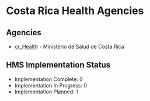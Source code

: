 # Costa Rica Health Agencies

## Agencies

- [cr_Health](cr_Health/index.md) - Ministerio de Salud de Costa Rica

## HMS Implementation Status

- Implementation Complete: 0
- Implementation In Progress: 0
- Implementation Planned: 1
